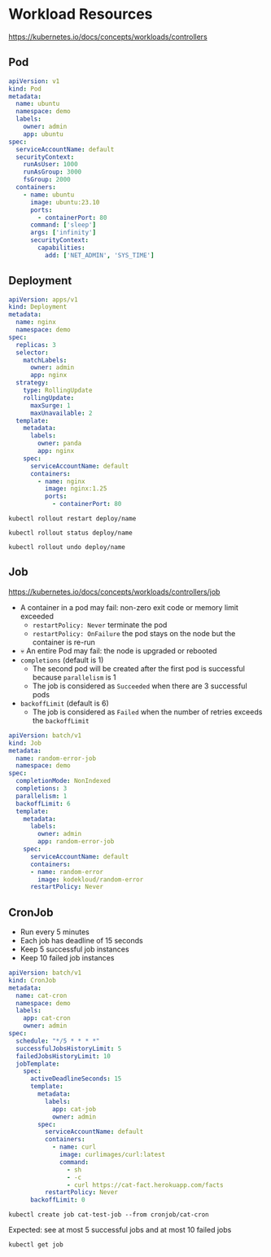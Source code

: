 # Workload Resources

https://kubernetes.io/docs/concepts/workloads/controllers

## Pod

```yaml
apiVersion: v1
kind: Pod
metadata:
  name: ubuntu
  namespace: demo
  labels:
    owner: admin
    app: ubuntu
spec:
  serviceAccountName: default
  securityContext:
    runAsUser: 1000
    runAsGroup: 3000
    fsGroup: 2000
  containers:
    - name: ubuntu
      image: ubuntu:23.10
      ports:
        - containerPort: 80
      command: ['sleep']
      args: ['infinity']
      securityContext:
        capabilities:
          add: ['NET_ADMIN', 'SYS_TIME']
```

## Deployment

```yaml
apiVersion: apps/v1
kind: Deployment
metadata:
  name: nginx
  namespace: demo
spec:
  replicas: 3
  selector:
    matchLabels:
      owner: admin
      app: nginx
  strategy:
    type: RollingUpdate
    rollingUpdate:
      maxSurge: 1
      maxUnavailable: 2
  template:
    metadata:
      labels:
        owner: panda
        app: nginx
    spec:
      serviceAccountName: default
      containers:
        - name: nginx
          image: nginx:1.25
          ports:
            - containerPort: 80
```

```shell
kubectl rollout restart deploy/name    
```

```shell
kubectl rollout status deploy/name
```

```shell
kubectl rollout undo deploy/name
```

## Job

https://kubernetes.io/docs/concepts/workloads/controllers/job

* A container in a pod may fail: non-zero exit code or memory limit exceeded
  * `restartPolicy: Never` terminate the pod
  * `restartPolicy: OnFailure` the pod stays on the node but the container is re-run
* 💀 An entire Pod may fail: the node is upgraded or rebooted
* `completions` (default is 1)
  * The second pod will be created after the first pod is successful because `parallelism` is 1
  * The job is considered as `Succeeded` when there are 3 successful pods
* `backoffLimit` (default is 6)
  * The job is considered as `Failed` when the number of retries exceeds the `backoffLimit`

```yaml
apiVersion: batch/v1
kind: Job
metadata:
  name: random-error-job
  namespace: demo
spec:
  completionMode: NonIndexed
  completions: 3
  parallelism: 1
  backoffLimit: 6
  template:
    metadata:
      labels:
        owner: admin
        app: random-error-job
    spec:
      serviceAccountName: default
      containers:
      - name: random-error
        image: kodekloud/random-error
      restartPolicy: Never
```

## CronJob

* Run every 5 minutes
* Each job has deadline of 15 seconds
* Keep 5 successful job instances
* Keep 10 failed job instances

```yaml
apiVersion: batch/v1
kind: CronJob
metadata:
  name: cat-cron
  namespace: demo
  labels:
    app: cat-cron
    owner: admin
spec:
  schedule: "*/5 * * * *"
  successfulJobsHistoryLimit: 5
  failedJobsHistoryLimit: 10
  jobTemplate:
    spec:
      activeDeadlineSeconds: 15
      template:
        metadata:
          labels:
            app: cat-job
            owner: admin
        spec:
          serviceAccountName: default
          containers:
            - name: curl
              image: curlimages/curl:latest
              command:
                - sh
                - -c
                - curl https://cat-fact.herokuapp.com/facts
          restartPolicy: Never
      backoffLimit: 0
```

```shell
kubectl create job cat-test-job --from cronjob/cat-cron
```

Expected: see at most 5 successful jobs and at most 10 failed jobs
```shell
kubectl get job
```
